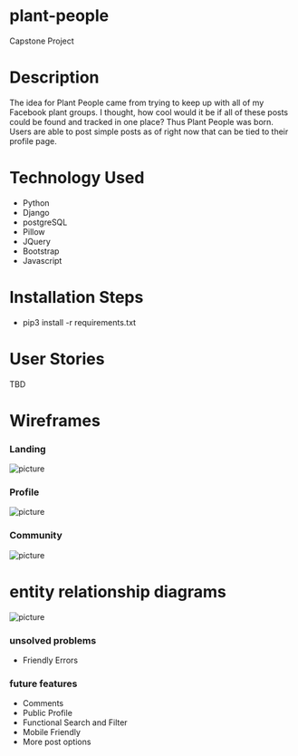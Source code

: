 # plant-people
Capstone Project

# Description
The idea for Plant People came from trying to keep up with all of my Facebook plant groups. I thought, how cool would it be if all of these posts could be found and tracked in one place? Thus Plant People was born. Users are able to post simple posts as of right now that can be tied to their profile page.

# Technology Used
- Python
- Django
- postgreSQL
- Pillow
- JQuery
- Bootstrap
- Javascript

# Installation Steps
- pip3 install -r requirements.txt

# User Stories
TBD

# Wireframes
### Landing
![picture](main_app/static/images/wireframes/landing.png)

### Profile
![picture](main_app/static/images/wireframes/profile.png)

### Community
![picture](main_app/static/images/wireframes/community.png)

# entity relationship diagrams
![picture](main_app/static/images/wireframes/ERD.png)

### unsolved problems
- Friendly Errors

### future features
- Comments
- Public Profile
- Functional Search and Filter
- Mobile Friendly
- More post options